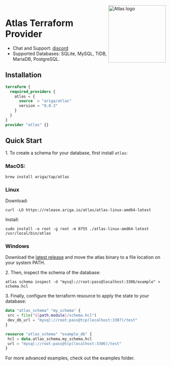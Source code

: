 <a href="https://atlasgo.io">
  <img title="Atlas" alt="Atlas logo" height="180" align="right" src="https://atlasgo.io/uploads/images/gopher.png"/>
</a>

# Atlas Terraform Provider

* Chat and Support: [discord](https://discord.gg/zZ6sWVg6NT)
* Supported Databases: SQLite, MySQL, TiDB, MariaDB, PostgreSQL.
<!-- * Documentation: link to terraform website -->

## Installation

```terraform
terraform {
  required_providers {
    atlas = {
      source  = "ariga/atlas"
      version = "0.0.3"
    }
  }
}
provider "atlas" {}
```

## Quick Start

1\. To create a schema for your database, first install `atlas`:  
 ### MacOS:
 ```shell
 brew install ariga/tap/atlas
 ```
 ### Linux
 Download:
 ```shell
 curl -LO https://release.ariga.io/atlas/atlas-linux-amd64-latest
 ```
 Install:
 ```shell
 sudo install -o root -g root -m 0755 ./atlas-linux-amd64-latest /usr/local/bin/atlas
 ```
 ### Windows
 Download the [latest release](https://release.ariga.io/atlas/atlas-windows-amd64-latest.exe) and move the atlas binary to a file location on your system PATH.

2\. Then, inspect the schema of the database:
 ```shell
 atlas schema inspect -d "mysql://root:pass@localhost:3306/example" > schema.hcl
 ```
 
3\. Finally, configure the terraform resource to apply the state to your database:
 ```terraform
 data "atlas_schema" "my_schema" {
  src = file("${path.module}/schema.hcl")
  dev_db_url = "mysql://root:pass@tcp(localhost:3307)/test"
 }

 resource "atlas_schema" "example_db" {
  hcl = data.atlas_schema.my_schema.hcl
  url = "mysql://root:pass@tcp(localhost:3306)/test"  
 }
 ```

For more advanced examples, check out the examples folder.
